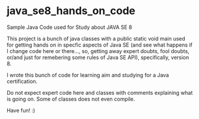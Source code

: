 # java_se8_hands_on_code
Sample Java Code used for Study about JAVA SE 8

This project is a bunch of java classes with a public static void main used for getting hands on in specfic aspects of Java SE 
(and see what happens if I change code here or there..., so, getting away expert doubts, fool doubts, or/and just for remebering 
some rules of Java SE API), specifically, version 8.

I wrote this bunch of code for learning aim and studying for a Java certification.

Do not expect expert code here and classes with comments explaining what is going on.
Some of classes does not even compile.

Have fun! :)
